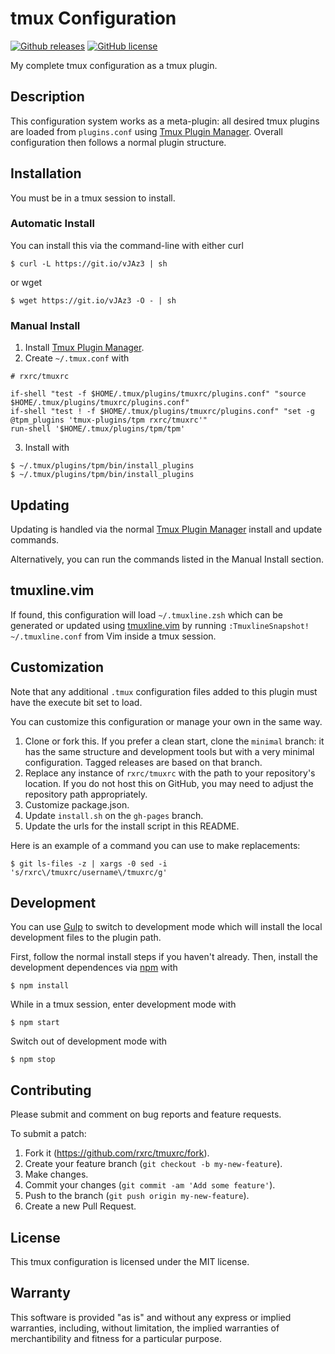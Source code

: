 # tmux Configuration

[![Github releases](https://img.shields.io/github/release/rxrc/tmuxrc.svg)](https://github.com/rxrc/tmuxrc/releases)
[![GitHub license](https://img.shields.io/github/license/rxrc/tmuxrc.svg)](./LICENSE.txt)

My complete tmux configuration as a tmux plugin.

## Description

This configuration system works as a meta-plugin:
all desired tmux plugins are loaded from `plugins.conf` using
[Tmux Plugin Manager].
Overall configuration then follows a normal plugin structure.

[Tmux Plugin Manager]: https://github.com/tmux-plugins/tpm

## Installation

You must be in a tmux session to install.

### Automatic Install

You can install this via the command-line with either curl

```
$ curl -L https://git.io/vJAz3 | sh
```

or wget

```
$ wget https://git.io/vJAz3 -O - | sh
```

### Manual Install

1. Install [Tmux Plugin Manager].
2. Create `~/.tmux.conf` with

  ```tmux
  # rxrc/tmuxrc

  if-shell "test -f $HOME/.tmux/plugins/tmuxrc/plugins.conf" "source $HOME/.tmux/plugins/tmuxrc/plugins.conf"
  if-shell "test ! -f $HOME/.tmux/plugins/tmuxrc/plugins.conf" "set -g @tpm_plugins 'tmux-plugins/tpm rxrc/tmuxrc'"
  run-shell '$HOME/.tmux/plugins/tpm/tpm'
  ```

3. Install with

  ```
  $ ~/.tmux/plugins/tpm/bin/install_plugins
  $ ~/.tmux/plugins/tpm/bin/install_plugins
  ```

## Updating

Updating is handled via the normal [Tmux Plugin Manager]
install and update commands.

Alternatively, you can run the commands listed in the Manual Install section.

## tmuxline.vim

If found, this configuration will load `~/.tmuxline.zsh`
which can be generated or updated using [tmuxline.vim]
by running `:TmuxlineSnapshot! ~/.tmuxline.conf`
from Vim inside a tmux session.

[tmuxline.vim]: https://github.com/edkolev/tmuxline.vim

## Customization

Note that any additional `.tmux` configuration files added to this plugin
must have the execute bit set to load.

You can customize this configuration or manage your own in the same way.

1. Clone or fork this.
   If you prefer a clean start, clone the `minimal` branch:
   it has the same structure and development tools but with
   a very minimal configuration.
   Tagged releases are based on that branch.
2. Replace any instance of `rxrc/tmuxrc`
   with the path to your repository's location.
   If you do not host this on GitHub,
   you may need to adjust the repository path appropriately.
3. Customize package.json.
4. Update `install.sh` on the `gh-pages` branch.
5. Update the urls for the install script in this README.

Here is an example of a command you can use to make replacements:

```
$ git ls-files -z | xargs -0 sed -i 's/rxrc\/tmuxrc/username\/tmuxrc/g'
```

## Development

You can use [Gulp] to switch to development mode
which will install the local development files to the plugin path.

First, follow the normal install steps if you haven't already.
Then, install the development dependences via [npm] with

```
$ npm install
```

While in a tmux session, enter development mode with

```
$ npm start
```

Switch out of development mode with

```
$ npm stop
```

[Gulp]: http://gulpjs.com/
[npm]: https://www.npmjs.com/

## Contributing

Please submit and comment on bug reports and feature requests.

To submit a patch:

1. Fork it (https://github.com/rxrc/tmuxrc/fork).
2. Create your feature branch (`git checkout -b my-new-feature`).
3. Make changes.
4. Commit your changes (`git commit -am 'Add some feature'`).
5. Push to the branch (`git push origin my-new-feature`).
6. Create a new Pull Request.

## License

This tmux configuration is licensed under the MIT license.

## Warranty

This software is provided "as is" and without any express or
implied warranties, including, without limitation, the implied
warranties of merchantibility and fitness for a particular
purpose.
